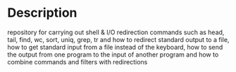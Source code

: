 # Description
repository for carrying out shell & I/O redirection commands such as head, tail, find, wc, sort, uniq, grep, tr and how to redirect standard output to a file, how to get standard input from a file instead of the keyboard, how to send the output from one program to the input of another program and how to combine commands and filters with redirections
